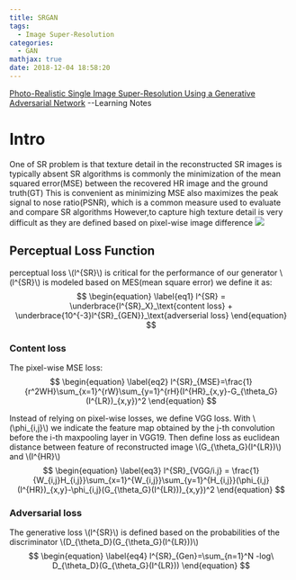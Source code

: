 ```yaml
---
title: SRGAN
tags:
  - Image Super-Resolution
categories:
  - GAN
mathjax: true
date: 2018-12-04 18:58:20
---
```


[Photo-Realistic Single Image Super-Resolution Using a Generative Adversarial Network](https://arxiv.org/pdf/1609.04802.pdf)
--Learning Notes
<!--more-->

# Intro
One of SR problem is that texture detail in the reconstructed SR images is typically absent
SR algorithms is commonly the minimization of the mean squared error(MSE) between the recovered HR image and the ground truth(GT)
This is convenient as minimizing MSE also maximizes the peak signal to nose ratio(PSNR), which is a common measure used to evaluate and compare SR algorithms
However,to capture high texture detail is very difficult as they are defined based on pixel-wise image difference
![](https://i.imgur.com/t7l8oHd.png)

## Perceptual Loss Function
perceptual loss \\(l^{SR}\\) is critical for the performance of our generator
\\(l^{SR}\\) is modeled based on MES(mean square error)
we define it as:
$$
\begin{equation} \label{eq1}
l^{SR} = \underbrace{l^{SR}_X}_\text{content loss} + \underbrace{10^{-3}l^{SR}_{GEN}}_\text{adverserial loss}
\end{equation}
$$

### Content loss
The pixel-wise MSE loss:
$$
\begin{equation} \label{eq2}
l^{SR}_{MSE}=\frac{1}{r^2WH}\sum_{x=1}^{rW}\sum_{y=1}^{rH}(I^{HR}_{x,y}-G_{\theta_G}(I^{LR})_{x,y})^2
\end{equation}
$$

Instead of relying on pixel-wise losses, we define VGG loss. With \\(\phi_{i,j}\\) we indicate the feature map obtained by the j-th convolution before the i-th maxpooling layer in VGG19.
Then define loss as euclidean distance between feature of reconstructed image \\(G_{\theta_G}(I^{LR})\\) and \\(I^{HR}\\)
$$
\begin{equation} \label{eq3}
l^{SR}_{VGG/i.j} = \frac{1}{W_{i,j}H_{i,j}}\sum_{x=1}^{W_{i,j}}\sum_{y=1}^{H_{i,j}}(\phi_{i,j}(I^{HR})_{x,y}-\phi_{i,j}(G_{\theta_G}(I^{LR}))_{x,y})^2
\end{equation}
$$
### Adversarial loss
The generative loss \\(l^{SR}\\) is defined based on the probabilities of the discriminator \\(D_{\theta_D}(G_{\theta_G}(I^{LR}))\\)
$$
\begin{equation} \label{eq4}
l^{SR}_{Gen}=\sum_{n=1}^N -log\ D_{\theta_D}(G_{\theta_G}(I^{LR}))
\end{equation}
$$